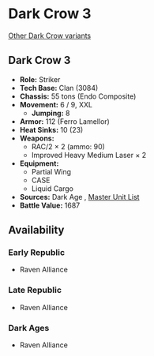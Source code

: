 # Dark Crow 3 

[Other Dark Crow variants](../dark_crow.md) 

## Dark Crow 3 

- **Role:** Striker 
- **Tech Base:** Clan (3084) 
- **Chassis:** 55 tons (Endo Composite) 
- **Movement:** 6 / 9, XXL 
  - **Jumping:** 8 
- **Armor:** 112 (Ferro Lamellor) 
- **Heat Sinks:** 10 (23) 
- **Weapons:** 
  - RAC/2 × 2 (ammo: 90) 
  - Improved Heavy Medium Laser × 2 
- **Equipment:** 
  - Partial Wing 
  - CASE 
  - Liquid Cargo 
- **Sources:** Dark Age , [Master Unit List](http://masterunitlist.info/Unit/Details/825/dark-crow-3) 
- **Battle Value:** 1687 

## Availability 

### Early Republic 

- Raven Alliance 

### Late Republic 

- Raven Alliance 

### Dark Ages 

- Raven Alliance 

